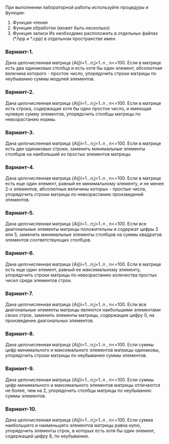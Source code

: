 При выполнении лабораторной работы используйте процедуры и функции:
1.	Функция чтения
2.	Функция обработки (может быть несколько)
3.	Функция записи
Их необходимо расположить в отдельных файлах (*.hpp и *.cpp) в отдельном пространстве имен.

### Вариант-1.
Дана целочисленная матрица {Aij}i=1...n;j=1..n , n<=100. Если в матрице есть два одинаковых столбца и есть хотя бы один элемент, абсолютная величина которого - простое число, упорядочить строки матрицы по неубыванию суммы модулей элементов.

### Вариант-2.
Дана целочисленная матрица {Aij}i=1...n;j=1..n , n<=100. Если в матрице есть строка, содержащая хотя бы одно простое число, и имеющая нулевую сумму элементов, упорядочить столбцы матрицы по невозрастанию нормы.

### Вариант-3.
Дана целочисленная матрица {Aij}i=1...n;j=1..n , n<=100. Если в матрице есть две одинаковых строки, заменить минимальные элементы столбцов на наибольший из простых элементов матрицы.

### Вариант-4.
Дана целочисленная матрица {Aij}i=1...n;j=1..n , n<=100. Если в матрице есть еще один элемент, равный ее минимальному элементу, и не менее 2-х элементов, абсолютные величины которых - простые числа, упорядочить строки матрицы по невозрастанию произведений элементов.

### Вариант-5.
Дана целочисленная матрица {Aij}i=1...n;j=1..n , n<=100. Если все диагональные элементы матрицы положительны и содержат цифры 3 или 5, заменить минимальные элементы столбцов на суммы квадратов элементов соответствующих столбцов.

### Вариант-6.
Дана целочисленная матрица {Aij}i=1...n;j=1..n , n<=100. Если в матрице есть еще один элемент, равный ее максимальному элементу, упорядочить строки матрицы по невозрастанию количества простых чисел среди элементов строк.

### Вариант-7.
Дана целочисленная матрица {Aij}i=1...n;j=1..n , n<=100. Если все диагональные элементы матрицы являются наибольшими элементами своих строк, заменить элементы матрицы, содержащие цифру 0, на произведение диагональных элементов.

### Вариант-8.
Дана целочисленная матрица {Aij}i=1...n;j=1..n , n<=100. Если суммы цифр минимального и максимального элементов матрицы одинаковы, упорядочить строки матрицы по неубыванию суммы элементов.

### Вариант-9.
Дана целочисленная матрица {Aij}i=1...n;j=1..n , n<=100. Если суммы цифр минимального и максимального элементов матрицы отличаются не более, чем на 2, упорядочить столбцы матрицы по неубыванию суммы элементов.

### Вариант-10.
Дана целочисленная матрица {Aij}i=1...n;j=1..n , n<=100. Если сумма наибольшего и наименьшего элементов матрицы равна нулю, упорядочить элементы строк, в которых есть хотя бы один элемент, содержащий цифру 8, по неубыванию.
